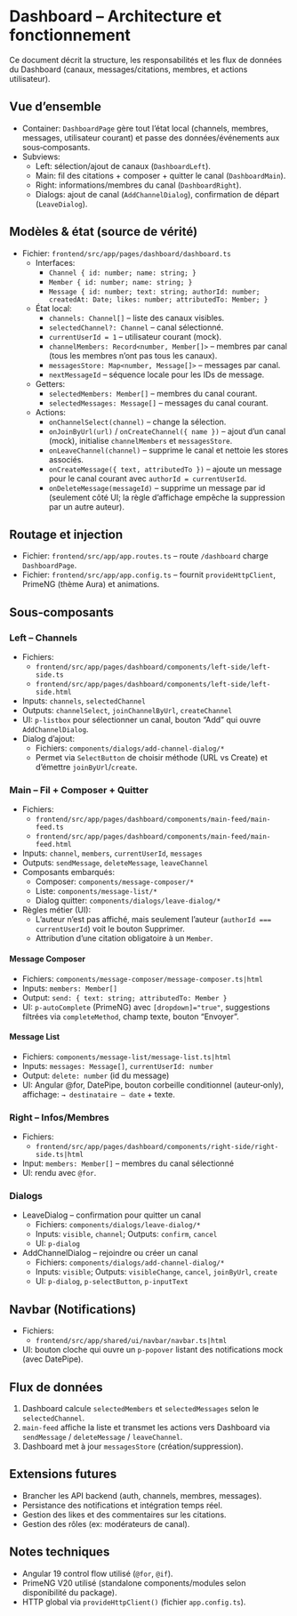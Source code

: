 # Dashboard – Architecture et fonctionnement

Ce document décrit la structure, les responsabilités et les flux de données du Dashboard (canaux, messages/citations, membres, et actions utilisateur).

## Vue d’ensemble

- Container: `DashboardPage` gère tout l’état local (channels, membres, messages, utilisateur courant) et passe des données/événements aux sous‑composants.
- Subviews:
  - Left: sélection/ajout de canaux (`DashboardLeft`).
  - Main: fil des citations + composer + quitter le canal (`DashboardMain`).
  - Right: informations/membres du canal (`DashboardRight`).
  - Dialogs: ajout de canal (`AddChannelDialog`), confirmation de départ (`LeaveDialog`).

## Modèles & état (source de vérité)

- Fichier: `frontend/src/app/pages/dashboard/dashboard.ts`
  - Interfaces:
    - `Channel { id: number; name: string; }`
    - `Member { id: number; name: string; }`
    - `Message { id: number; text: string; authorId: number; createdAt: Date; likes: number; attributedTo: Member; }`
  - État local:
    - `channels: Channel[]` – liste des canaux visibles.
    - `selectedChannel?: Channel` – canal sélectionné.
    - `currentUserId = 1` – utilisateur courant (mock).
    - `channelMembers: Record<number, Member[]>` – membres par canal (tous les membres n’ont pas tous les canaux).
    - `messagesStore: Map<number, Message[]>` – messages par canal.
    - `nextMessageId` – séquence locale pour les IDs de message.
  - Getters:
    - `selectedMembers: Member[]` – membres du canal courant.
    - `selectedMessages: Message[]` – messages du canal courant.
  - Actions:
    - `onChannelSelect(channel)` – change la sélection.
    - `onJoinByUrl(url)` / `onCreateChannel({ name })` – ajout d’un canal (mock), initialise `channelMembers` et `messagesStore`.
    - `onLeaveChannel(channel)` – supprime le canal et nettoie les stores associés.
    - `onCreateMessage({ text, attributedTo })` – ajoute un message pour le canal courant avec `authorId = currentUserId`.
    - `onDeleteMessage(messageId)` – supprime un message par id (seulement côté UI; la règle d’affichage empêche la suppression par un autre auteur).

## Routage et injection

- Fichier: `frontend/src/app/app.routes.ts` – route `/dashboard` charge `DashboardPage`.
- Fichier: `frontend/src/app/app.config.ts` – fournit `provideHttpClient`, PrimeNG (thème Aura) et animations.

## Sous‑composants

### Left – Channels

- Fichiers: 
  - `frontend/src/app/pages/dashboard/components/left-side/left-side.ts`
  - `frontend/src/app/pages/dashboard/components/left-side/left-side.html`
- Inputs: `channels`, `selectedChannel`
- Outputs: `channelSelect`, `joinChannelByUrl`, `createChannel`
- UI: `p-listbox` pour sélectionner un canal, bouton “Add” qui ouvre `AddChannelDialog`.
- Dialog d’ajout: 
  - Fichiers: `components/dialogs/add-channel-dialog/*`
  - Permet via `SelectButton` de choisir méthode (URL vs Create) et d’émettre `joinByUrl`/`create`.

### Main – Fil + Composer + Quitter

- Fichiers:
  - `frontend/src/app/pages/dashboard/components/main-feed/main-feed.ts`
  - `frontend/src/app/pages/dashboard/components/main-feed/main-feed.html`
- Inputs: `channel`, `members`, `currentUserId`, `messages`
- Outputs: `sendMessage`, `deleteMessage`, `leaveChannel`
- Composants embarqués:
  - Composer: `components/message-composer/*`
  - Liste: `components/message-list/*`
  - Dialog quitter: `components/dialogs/leave-dialog/*`
- Règles métier (UI):
  - L’auteur n’est pas affiché, mais seulement l’auteur (`authorId === currentUserId`) voit le bouton Supprimer.
  - Attribution d’une citation obligatoire à un `Member`.

#### Message Composer

- Fichiers: `components/message-composer/message-composer.ts|html`
- Inputs: `members: Member[]`
- Output: `send: { text: string; attributedTo: Member }`
- UI: `p-autoComplete` (PrimeNG) avec `[dropdown]="true"`, suggestions filtrées via `completeMethod`, champ texte, bouton “Envoyer”.

#### Message List

- Fichiers: `components/message-list/message-list.ts|html`
- Inputs: `messages: Message[]`, `currentUserId: number`
- Output: `delete: number` (id du message)
- UI: Angular @for, DatePipe, bouton corbeille conditionnel (auteur‑only), affichage: `→ destinataire — date` + texte.

### Right – Infos/Membres

- Fichiers:
  - `frontend/src/app/pages/dashboard/components/right-side/right-side.ts|html`
- Input: `members: Member[]` – membres du canal sélectionné
- UI: rendu avec `@for`.

### Dialogs

- LeaveDialog – confirmation pour quitter un canal
  - Fichiers: `components/dialogs/leave-dialog/*`
  - Inputs: `visible`, `channel`; Outputs: `confirm`, `cancel`
  - UI: `p-dialog`
- AddChannelDialog – rejoindre ou créer un canal
  - Fichiers: `components/dialogs/add-channel-dialog/*`
  - Inputs: `visible`; Outputs: `visibleChange`, `cancel`, `joinByUrl`, `create`
  - UI: `p-dialog`, `p-selectButton`, `p-inputText`

## Navbar (Notifications)

- Fichiers: 
  - `frontend/src/app/shared/ui/navbar/navbar.ts|html`
- UI: bouton cloche qui ouvre un `p-popover` listant des notifications mock (avec DatePipe).

## Flux de données

1. Dashboard calcule `selectedMembers` et `selectedMessages` selon le `selectedChannel`.
2. `main-feed` affiche la liste et transmet les actions vers Dashboard via `sendMessage` / `deleteMessage` / `leaveChannel`.
3. Dashboard met à jour `messagesStore` (création/suppression).

## Extensions futures

- Brancher les API backend (auth, channels, membres, messages).
- Persistance des notifications et intégration temps réel.
- Gestion des likes et des commentaires sur les citations.
- Gestion des rôles (ex: modérateurs de canal).

## Notes techniques

- Angular 19 control flow utilisé (`@for`, `@if`).
- PrimeNG V20 utilisé (standalone components/modules selon disponibilité du package).
- HTTP global via `provideHttpClient()` (fichier `app.config.ts`).

